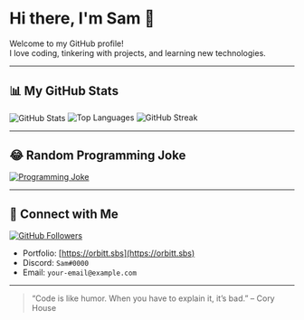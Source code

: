 # Hi there, I'm Sam 👋

Welcome to my GitHub profile!  
I love coding, tinkering with projects, and learning new technologies.  

---

## 📊 My GitHub Stats

<img align="center" src="https://github-readme-stats.vercel.app/api?username=samsucksatcoding&include_all_commits=true&count_private=true&show_icons=true&line_height=20&title_color=2B5BBD&icon_color=1124BB&text_color=A1A1A1&bg_color=0,000000,130F40" alt="GitHub Stats"/>

<img src="https://github-readme-stats.vercel.app/api/top-langs?username=samsucksatcoding&show_icons=true&locale=en&layout=compact&theme=chartreuse-dark" alt="Top Languages"/>

<img src="https://github-readme-streak-stats.herokuapp.com/?user=samsucksatcoding&theme=tokyonight" alt="GitHub Streak"/>

---

## 😂 Random Programming Joke

<a href="https://readme-jokes.vercel.app">
<img align="center" src="https://readme-jokes.vercel.app/api" alt="Programming Joke">
</a>

---

## 🔗 Connect with Me

[![GitHub Followers](https://img.shields.io/badge/dynamic/json?logo=github&label=GitHub+Followers&labelColor=282c34&color=181717&query=%24.data.totalSubs&url=https%3A%2F%2Fapi.spencerwoo.com%2Fsubstats%2F%3Fsource%3Dgithub%26queryKey%3Dsamsucksatcoding&longCache=true)](https://github.com/samsucksatcoding)

- Portfolio: [https://orbitt.sbs](https://orbitt.sbs)
- Discord: `Sam#0000`
- Email: `your-email@example.com`

---

> “Code is like humor. When you have to explain it, it’s bad.” – Cory House
